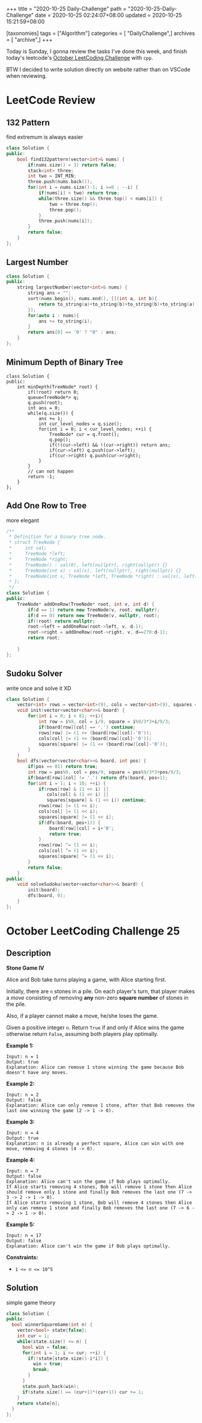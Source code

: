 +++
title = "2020-10-25 Daily-Challenge"
path = "2020-10-25-Daily-Challenge"
date = 2020-10-25 02:24:07+08:00
updated = 2020-10-25 15:21:59+08:00

[taxonomies]
tags = ["Algorithm"]
categories = [ "DailyChallenge",]
archives = [ "archive",]
+++

Today is Sunday, I gonna review the tasks I've done this week, and finish today's leetcode's [October LeetCoding Challenge](https://leetcode.com/explore/challenge/card/october-leetcoding-challenge/562/week-4-october-22nd-october-28th/3507/) with `cpp`.

BTW I decided to write solution directly on website rather than on VSCode when reviewing.

<!-- more -->

# LeetCode Review

## 132 Pattern

find extremum is always easier

``` cpp
class Solution {
public:
    bool find132pattern(vector<int>& nums) {
        if(nums.size() < 3) return false;
        stack<int> three;
        int two = INT_MIN;
        three.push(nums.back());
        for(int i = nums.size()-1; i >=0 ; --i) {
            if(nums[i] < two) return true;
            while(three.size() && three.top() < nums[i]) {
                two = three.top();
                three.pop();
            }
            three.push(nums[i]);
        }
        return false;
    }
};
```

## Largest Number

``` cpp
class Solution {
public:
    string largestNumber(vector<int>& nums) {
        string ans = "";
        sort(nums.begin(), nums.end(), [](int a, int b){
            return to_string(a)+to_string(b)>to_string(b)+to_string(a);
        });
        for(auto i : nums){
            ans += to_string(i);
        }
        return ans[0] == '0' ? "0" : ans;
    }
};
```

## Minimum Depth of Binary Tree

```
class Solution {
public:
    int minDepth(TreeNode* root) {
        if(!root) return 0;
        queue<TreeNode*> q;
        q.push(root);
        int ans = 0;
        while(q.size()) {
            ans += 1;
            int cur_level_nodes = q.size();
            for(int i = 0; i < cur_level_nodes; ++i) {
                TreeNode* cur = q.front();
                q.pop();
                if(!(cur->left) && !(cur->right)) return ans;
                if(cur->left) q.push(cur->left);
                if(cur->right) q.push(cur->right);
            }
        }
        // can not happen
        return -1;
    }
};
```

## Add One Row to Tree

more elegant

``` cpp
/**
 * Definition for a binary tree node.
 * struct TreeNode {
 *     int val;
 *     TreeNode *left;
 *     TreeNode *right;
 *     TreeNode() : val(0), left(nullptr), right(nullptr) {}
 *     TreeNode(int x) : val(x), left(nullptr), right(nullptr) {}
 *     TreeNode(int x, TreeNode *left, TreeNode *right) : val(x), left(left), right(right) {}
 * };
 */
class Solution {
public:
    TreeNode* addOneRow(TreeNode* root, int v, int d) {
        if(d == 1) return new TreeNode(v, root, nullptr);
        if(d == 0) return new TreeNode(v, nullptr, root);
        if(!root) return nullptr;
        root->left = addOneRow(root->left, v, d-1);
        root->right = addOneRow(root->right, v, d==2?0:d-1);
        return root;
        
    }
};
```

## Sudoku Solver

write once and solve it XD

``` cpp
class Solution {
    vector<int> rows = vector<int>(9), cols = vector<int>(9), squares = vector<int>(9);
    void init(vector<vector<char>>& board) {
        for(int i = 0; i < 81; ++i){
            int row = i%9, col = i/9, square = i%9/3*3+i/9/3;
            if(board[row][col] == '.') continue;
            rows[row] |= (1 << (board[row][col]-'0'));
            cols[col] |= (1 << (board[row][col]-'0'));
            squares[square] |= (1 << (board[row][col]-'0'));
        }
    }
    bool dfs(vector<vector<char>>& board, int pos) {
        if(pos == 81) return true;
        int row = pos%9, col = pos/9, square = pos%9/3*3+pos/9/3;
        if(board[row][col] != '.') return dfs(board, pos+1);
        for(int i = 1; i < 10; ++i) {
            if(rows[row] & (1 << i) ||
               cols[col] & (1 << i) ||
               squares[square] & (1 << i)) continue;
            rows[row] |= (1 << i);
            cols[col] |= (1 << i);
            squares[square] |= (1 << i);
            if(dfs(board, pos+1)) {
                board[row][col] = i+'0';
                return true;
            }
            rows[row] ^= (1 << i);
            cols[col] ^= (1 << i);
            squares[square] ^= (1 << i);
        }
        return false;
    }
public:
    void solveSudoku(vector<vector<char>>& board) {
        init(board);
        dfs(board, 0);
    }
};
```

# October LeetCoding Challenge 25

## Description

**Stone Game IV**

Alice and Bob take turns playing a game, with Alice starting first.

Initially, there are `n` stones in a pile. On each player's turn, that player makes a *move* consisting of removing **any** non-zero **square number** of stones in the pile.

Also, if a player cannot make a move, he/she loses the game.

Given a positive integer `n`. Return `True` if and only if Alice wins the game otherwise return `False`, assuming both players play optimally.

**Example 1:**

```
Input: n = 1
Output: true
Explanation: Alice can remove 1 stone winning the game because Bob doesn't have any moves.
```

**Example 2:**

```
Input: n = 2
Output: false
Explanation: Alice can only remove 1 stone, after that Bob removes the last one winning the game (2 -> 1 -> 0).
```

**Example 3:**

```
Input: n = 4
Output: true
Explanation: n is already a perfect square, Alice can win with one move, removing 4 stones (4 -> 0).
```

**Example 4:**

```
Input: n = 7
Output: false
Explanation: Alice can't win the game if Bob plays optimally.
If Alice starts removing 4 stones, Bob will remove 1 stone then Alice should remove only 1 stone and finally Bob removes the last one (7 -> 3 -> 2 -> 1 -> 0). 
If Alice starts removing 1 stone, Bob will remove 4 stones then Alice only can remove 1 stone and finally Bob removes the last one (7 -> 6 -> 2 -> 1 -> 0).
```

**Example 5:**

```
Input: n = 17
Output: false
Explanation: Alice can't win the game if Bob plays optimally.
```

**Constraints:**

- `1 <= n <= 10^5`

## Solution

simple game theory

``` cpp
class Solution {
public:
  bool winnerSquareGame(int n) {
    vector<bool> state{false};
    int cur = 1;
    while(state.size() <= n) {
      bool win = false;
      for(int i = 1; i <= cur; ++i) {
        if(!state[state.size()-i*i]) {
          win = true;
          break;
        }
      }
      state.push_back(win);
      if(state.size() == (cur+1)*(cur+1)) cur += 1;
    }
    return state[n];
  }
};
```